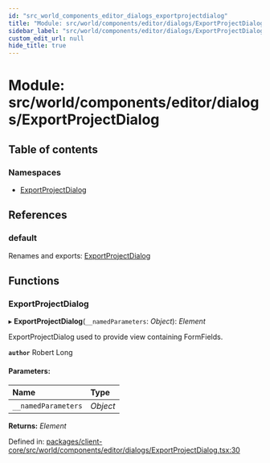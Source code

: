 ```yaml
---
id: "src_world_components_editor_dialogs_exportprojectdialog"
title: "Module: src/world/components/editor/dialogs/ExportProjectDialog"
sidebar_label: "src/world/components/editor/dialogs/ExportProjectDialog"
custom_edit_url: null
hide_title: true
---
```


# Module: src/world/components/editor/dialogs/ExportProjectDialog

## Table of contents

### Namespaces

- [ExportProjectDialog](src_world_components_editor_dialogs_exportprojectdialog.exportprojectdialog.md)

## References

### default

Renames and exports: [ExportProjectDialog](src_world_components_editor_dialogs_exportprojectdialog.md#exportprojectdialog)

## Functions

### ExportProjectDialog

▸ **ExportProjectDialog**(`__namedParameters`: *Object*): *Element*

ExportProjectDialog used to provide view containing FormFields.

**`author`** Robert Long

#### Parameters:

| Name | Type |
| :------ | :------ |
| `__namedParameters` | *Object* |

**Returns:** *Element*

Defined in: [packages/client-core/src/world/components/editor/dialogs/ExportProjectDialog.tsx:30](https://github.com/xr3ngine/xr3ngine/blob/2d83606b6/packages/client-core/src/world/components/editor/dialogs/ExportProjectDialog.tsx#L30)
